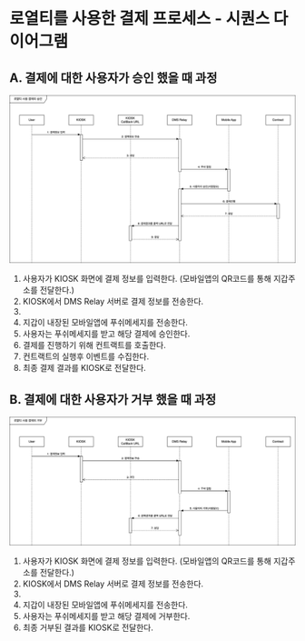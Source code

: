 # 로열티를 사용한 결제 프로세스 - 시퀀스 다이어그램

## A. 결제에 대한 사용자가 승인 했을 때 과정

![loyalty-pament-diagram1.png](loyalty-pament-diagram1.png)

1. 사용자가 KIOSK 화면에 결제 정보를 입력한다. (모바일앱의 QR코드를 통해 지갑주소를 전달한다.)
2. KIOSK에서 DMS Relay 서버로 결제 정보를 전송한다.
3.
4. 지갑이 내장된 모바일앱에 푸쉬메세지를 전송한다.
5. 사용자는 푸쉬메세지를 받고 해당 결제에 승인한다.
6. 결제를 진행하기 위해 컨트랙트를 호출한다.
7. 컨트랙트의 실행후 이벤트를 수집한다.
8. 최종 결제 결과를 KIOSK로 전달한다.

## B. 결제에 대한 사용자가 거부 했을 때 과정

![loyalty-pament-diagram2.png](loyalty-pament-diagram2.png)

1. 사용자가 KIOSK 화면에 결제 정보를 입력한다. (모바일앱의 QR코드를 통해 지갑주소를 전달한다.)
2. KIOSK에서 DMS Relay 서버로 결제 정보를 전송한다.
3.
4. 지갑이 내장된 모바일앱에 푸쉬메세지를 전송한다.
5. 사용자는 푸쉬메세지를 받고 해당 결제에 거부한다.
6. 최종 거부된 결과를 KIOSK로 전달한다.
